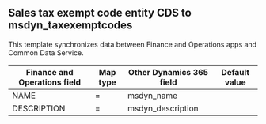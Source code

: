 ## Sales tax exempt code entity CDS to msdyn_taxexemptcodes

This template synchronizes data between Finance and Operations apps and Common Data Service.

Finance and Operations field | Map type | Other Dynamics 365 field | Default value
---|---|---|---
NAME | = | msdyn_name | 
DESCRIPTION | = | msdyn_description | 
